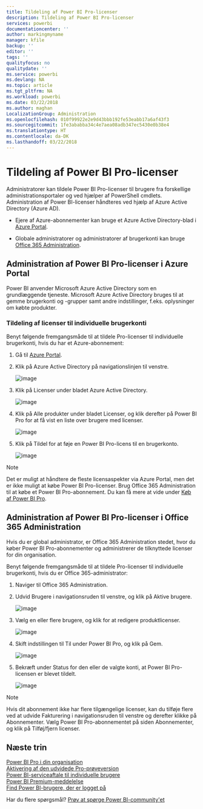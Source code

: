 ```yaml
---
title: Tildeling af Power BI Pro-licenser
description: Tildeling af Power BI Pro-licenser
services: powerbi
documentationcenter: ''
author: markingmyname
manager: kfile
backup: ''
editor: ''
tags: ''
qualityfocus: no
qualitydate: ''
ms.service: powerbi
ms.devlang: NA
ms.topic: article
ms.tgt_pltfrm: NA
ms.workload: powerbi
ms.date: 03/22/2018
ms.author: maghan
LocalizationGroup: Administration
ms.openlocfilehash: 010f99922e2e9d43bbb192fe53eabb17a6af43f3
ms.sourcegitcommit: 1fe3ababba34c4e7aea08adb347ec5430e0b38e4
ms.translationtype: HT
ms.contentlocale: da-DK
ms.lasthandoff: 03/22/2018
---
```

# <a name="assigning-power-bi-pro-licenses"></a>Tildeling af Power BI Pro-licenser

Administratorer kan tildele Power BI Pro-licenser til brugere fra forskellige administrationsportaler og ved hjælper af PowerShell cmdlets. Administration af Power BI-licenser håndteres ved hjælp af Azure Active Directory (Azure AD).

* Ejere af Azure-abonnementer kan bruge et Azure Active Directory-blad i [Azure Portal](https://ms.portal.azure.com/#@microsoft.onmicrosoft.com/dashboard/private/39bc3cf7-31a4-43f6-954c-f2d69ca2f0). 

* Globale administratorer og administratorer af brugerkonti kan bruge [Office 365 Administration](https://portal.office.com/AdminPortal/Home#/homepage).

## <a name="managing-power-bi-pro-licenses-in-the-azure-portal"></a>Administration af Power BI Pro-licenser i Azure Portal

Power BI anvender Microsoft Azure Active Directory som en grundlæggende tjeneste. Microsoft Azure Active Directory bruges til at gemme brugerkonti og -grupper samt andre indstillinger, f.eks. oplysninger om købte produkter.

### <a name="assigning-licenses-to-individual-user-accounts"></a>Tildeling af licenser til individuelle brugerkonti

Benyt følgende fremgangsmåde til at tildele Pro-licenser til individuelle brugerkonti, hvis du har et Azure-abonnement:

1. Gå til [Azure Portal](https://ms.portal.azure.com/#@microsoft.onmicrosoft.com/dashboard/private/39bc3cf7-31a4-43f6-954c-f2d69ca2f0). 

2. Klik på Azure Active Directory på navigationslinjen til venstre.

    ![image](media/service-assigning-power-bi-pro-licenses/service-assigning-power-bi-pro-licenses-01.png)

3. Klik på Licenser under bladet Azure Active Directory.

    ![image](media/service-assigning-power-bi-pro-licenses/service-assigning-power-bi-pro-licenses-02.png)

4. Klik på Alle produkter under bladet Licenser, og klik derefter på Power BI Pro for at få vist en liste over brugere med licenser.

    ![image](media/service-assigning-power-bi-pro-licenses/service-assigning-power-bi-pro-licenses-03.png)

5. Klik på Tildel for at føje en Power BI Pro-licens til en brugerkonto.

    ![image](media/service-assigning-power-bi-pro-licenses/service-assigning-power-bi-pro-licenses-04.png)

> [!NOTE]
> Det er muligt at håndtere de fleste licensaspekter via Azure Portal, men det er ikke muligt at købe Power BI Pro-licenser. Brug Office 365 Administration til at købe et Power BI Pro-abonnement. Du kan få mere at vide under [Køb af Power BI Pro](https://docs.microsoft.com/en-us/power-bi/service-admin-purchasing-power-bi-pro).
>

## <a name="managing-power-bi-pro-licenses-in-the-office-365-admin-center"></a>Administration af Power BI Pro-licenser i Office 365 Administration

Hvis du er global administrator, er Office 365 Administration stedet, hvor du køber Power BI Pro-abonnementer og administrerer de tilknyttede licenser for din organisation.

Benyt følgende fremgangsmåde til at tildele Pro-licenser til individuelle brugerkonti, hvis du er Office 365-administrator:

1. Naviger til Office 365 Administration.

2. Udvid Brugere i navigationsruden til venstre, og klik på Aktive brugere.

    ![image](media/service-assigning-power-bi-pro-licenses/service-assigning-power-bi-pro-licenses-05.png)

3. Vælg en eller flere brugere, og klik for at redigere produktlicenser.

    ![image](media/service-assigning-power-bi-pro-licenses/service-assigning-power-bi-pro-licenses-06.png)

4. Skift indstillingen til Til under Power BI Pro, og klik på Gem.

    ![image](media/service-assigning-power-bi-pro-licenses/service-assigning-power-bi-pro-licenses-07.png)

5. Bekræft under Status for den eller de valgte konti, at Power BI Pro-licensen er blevet tildelt.

    ![image](media/service-assigning-power-bi-pro-licenses/service-assigning-power-bi-pro-licenses-08.png)

> [!NOTE]
> Hvis dit abonnement ikke har flere tilgængelige licenser, kan du tilføje flere ved at udvide Fakturering i navigationsruden til venstre og derefter klikke på Abonnementer. Vælg Power BI Pro-abonnementet på siden Abonnementer, og klik på Tilføj/fjern licenser.
>

## <a name="next-steps"></a>Næste trin
[Power BI Pro i din organisation](service-admin-power-bi-pro-in-your-organization.md)
</br>
[Aktivering af den udvidede Pro-prøveversion](service-extended-pro-trial.md)
</br>
[Power BI-serviceaftale til individuelle brugere](https://powerbi.microsoft.com/terms-of-service/)
</br>
[Power BI Premium-meddelelse](https://aka.ms/pbipremium-announcement)
</br>
[Find Power BI-brugere, der er logget på](service-admin-access-usage.md)

Har du flere spørgsmål? [Prøv at spørge Power BI-community'et](https://community.powerbi.com/)